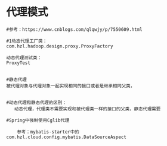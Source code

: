 # 代理模式
    #参考：https://www.cnblogs.com/qlqwjy/p/7550609.html
    
    #1动态代理工厂类：
    com.hzl.hadoop.design.proxy.ProxyFactory
    
    动态代理测试类：
    ProxyTest
    
    
    #静态代理
    被代理对象与代理对象一起实现相同的接口或者是继承相同父类，
    
    
    #动态代理和静态代理的区别：
       动态代理，代理类不需要实现和被代理类一样的接口的父类，静态代理需要
   
    #Spring中强制使用Cglib代理
        
        参考：mybatis-starter中的com.hzl.cloud.config.mybatis.DataSourceAspect